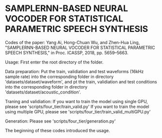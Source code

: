 # SAMPLERNN-BASED NEURAL VOCODER FOR STATISTICAL PARAMETRIC SPEECH SYNTHESIS
Codes of the paper: 
Yang Ai, Hong-Chuan Wu, and Zhen-Hua Ling, "SAMPLERNN-BASED NEURAL VOCODER FOR STATISTICAL PARAMETRIC SPEECH SYNTHESIS," in Proc. ICASSP, 2018, pp. 5659–5663.

Usage:
First enter the root directory of the folder.

Data preparation:
Put the train, validiation and test waveforms (16kHz sample rate) into the corresponding folder in directory 'datasets/dataset/waveform',
and pt the train, validiation and test conditions into the corresponding folder in directory 'datasets/dataset/acoustic_condition'.

Traning and validiation:
If you want to train the model using single GPU, please see 'scripts/four_tier/train_valid.py'
If you want to train the model using multiple GPU, please see 'scripts/four_tier/train_valid_multiGPU.py'

Generation:
Please see 'scripts/four_tier/generation.py'

The beginning of these codes introduced the usage.
